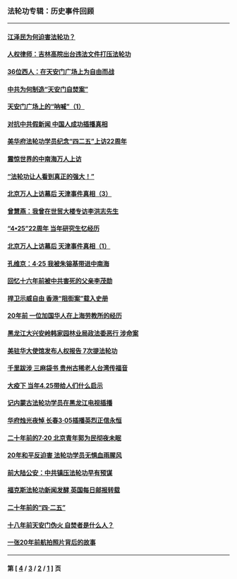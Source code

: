 ### 法轮功专辑：历史事件回顾
---
#### [江泽民为何迫害法轮功？](../../pages/nf5793/n13876324.md?08060430) 
#### [人权律师：吉林高院出台违法文件打压法轮功](../../pages/nf5793/n13825665.md?08060430) 
#### [36位西人：在天安门广场上为自由而战](../../pages/nf5793/n13390029.md?08060430) 
#### [中共为何制造“天安门自焚案”](../../pages/nf5793/n13183270.md?08060430) 
#### [天安门广场上的“呐喊”（1）](../../pages/nf5793/n13105277.md?08060430) 
#### [对抗中共假新闻 中国人成功插播真相](../../pages/nf5793/n12910618.md?08060430) 
#### [美华府法轮功学员纪念“四二五”上访22周年](../../pages/nf5793/n12904445.md?08060430) 
#### [震惊世界的中南海万人上访](../../pages/nf5793/n12903976.md?08060430) 
#### [“法轮功让人看到真正的强大！”](../../pages/nf5793/n12903195.md?08060430) 
#### [北京万人上访幕后 天津事件真相（3）](../../pages/nf5793/n12902807.md?08060430) 
#### [曾慧燕：我曾在世贸大楼专访李洪志先生](../../pages/nf5793/n12898729.md?08060430) 
#### [“4•25”22周年 当年研究生忆经历](../../pages/nf5793/n12894152.md?08060430) 
#### [北京万人上访幕后 天津事件真相（1）](../../pages/nf5793/n12885174.md?08060430) 
#### [孔维京：4·25 我被朱镕基带进中南海](../../pages/nf5793/n12864987.md?08060430) 
#### [回忆十六年前被中共害死的父亲李茂勋](../../pages/nf5793/n12880270.md?08060430) 
#### [捍卫示威自由 香港“阻街案”载入史册](../../pages/nf5793/n12811245.md?08060430) 
#### [20年前 一位加国华人在上海劳教所的经历](../../pages/nf5793/n12707932.md?08060430) 
#### [黑龙江大兴安岭韩家园林业局政法委恶行 涉命案](../../pages/nf5793/n12622815.md?08060430) 
#### [美驻华大使馆发布人权报告 7次提法轮功](../../pages/nf5793/n12520541.md?08060430) 
#### [千里跋涉 三麻袋书 贵州古稀老人台湾传福音](../../pages/nf5793/n12198750.md?08060430) 
#### [大疫下 当年4.25带给人们什么启示](../../pages/nf5793/n12058565.md?08060430) 
#### [记内蒙古法轮功学员在黑龙江电视插播](../../pages/nf5793/n11699194.md?08060430) 
#### [华府烛光夜悼 长春3·05插播英烈正信永恒](../../pages/nf5793/n11397432.md?08060430) 
#### [二十年前的7·20 北京青年郭为民彻夜未眠](../../pages/nf5793/n11354195.md?08060430) 
#### [20年和平反迫害 法轮功学员无惧血雨腥风](../../pages/nf5793/n11348279.md?08060430) 
#### [前大陆公安：中共镇压法轮功早有预谋](../../pages/nf5793/n11352168.md?08060430) 
#### [福克斯法轮功新闻发酵  英国每日邮报转载](../../pages/nf5793/n11285952.md?08060430) 
#### [二十年前的“四·二五”](../../pages/nf5793/n11207639.md?08060430) 
#### [十八年前天安门伪火 自焚者是什么人？](../../pages/nf5793/n10996556.md?08060430) 
#### [一张20年前航拍照片背后的故事](../../pages/nf5793/n10693797.md?08060430) 

---
#### 第 [ [4](./4.md?08060430) / [3](./3.md?08060430) / [2](./2.md?08060430) / [1](./1.md?08060430) ] 页
